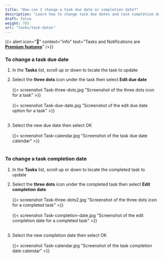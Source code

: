 ```yaml
---
title: "How can I change a task due date or completion date?"
description: "Learn how to change task due dates and task completion dates"
draft: false
weight: 703
url: "tasks/task-dates"
---
```


{{< alert icon="💸" context="info" text="Tasks and Notifications are [**Premium features**](../../account/premium-subscription)" />}}

### To change a task due date
1. In the **Tasks** list, scroll up or down to locate the task to update

2. Select the **three dots** icon under the task then select **Edit due date**<br /><br />
{{< screenshot Task-three-dots.jpg "Screenshot of the three dots icon for a task" >}}<br /><br />
{{< screenshot Task-due-date.jpg "Screenshot of the edit due date option for a task" >}}<br /><br />

3. Select the new due date then select OK<br /><br />
{{< screenshot Task-calendar.jpg "Screenshot of the task due date calendar" >}}<br /><br />

### To change a task completion date
1. In the **Tasks** list, scroll up or down to locate the completed task to update

2. Select the **three dots** icon under the completed task then select **Edit completion date**<br /><br />
{{< screenshot Task-three-dots2.jpg "Screenshot of the three dots icon for a completed task" >}}<br /><br />
{{< screenshot Task-completion-date.jpg "Screenshot of the edit completion date for a completed task" >}}<br /><br />

3. Select the new completion date then select OK<br /><br />
{{< screenshot Task-calendar.jpg "Screenshot of the task completion date calendar" >}}
